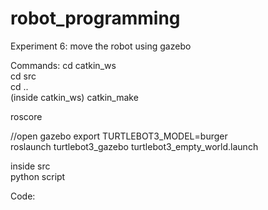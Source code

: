 # robot_programming
Experiment 6: move the robot using gazebo

Commands:
cd catkin_ws <br>
cd src <br>
cd ..  <br>
(inside catkin_ws) catkin_make <br>

roscore <br>

//open gazebo
export TURTLEBOT3_MODEL=burger <br>
roslaunch turtlebot3_gazebo turtlebot3_empty_world.launch <br>

inside src <br>
python script  <br>

Code:


